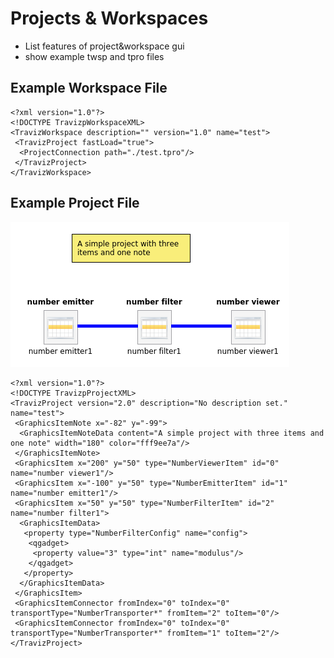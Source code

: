 # Projects & Workspaces

* List features of project&workspace gui 
* show example twsp and tpro files

## Example Workspace File

```
<?xml version="1.0"?>
<!DOCTYPE TravizpWorkspaceXML>
<TravizWorkspace description="" version="1.0" name="test">
 <TravizProject fastLoad="true">
  <ProjectConnection path="./test.tpro"/>
 </TravizProject>
</TravizWorkspace>

```

## Example Project File

![Screenshot of the example project](./testproject.png)

```
<?xml version="1.0"?>
<!DOCTYPE TravizpProjectXML>
<TravizProject version="2.0" description="No description set." name="test">
 <GraphicsItemNote x="-82" y="-99">
  <GraphicsItemNoteData content="A simple project with three items and one note" width="180" color="fff9ee7a"/>
 </GraphicsItemNote>
 <GraphicsItem x="200" y="50" type="NumberViewerItem" id="0" name="number viewer1"/>
 <GraphicsItem x="-100" y="50" type="NumberEmitterItem" id="1" name="number emitter1"/>
 <GraphicsItem x="50" y="50" type="NumberFilterItem" id="2" name="number filter1">
  <GraphicsItemData>
   <property type="NumberFilterConfig" name="config">
    <qgadget>
     <property value="3" type="int" name="modulus"/>
    </qgadget>
   </property>
  </GraphicsItemData>
 </GraphicsItem>
 <GraphicsItemConnector fromIndex="0" toIndex="0" transportType="NumberTransporter*" fromItem="2" toItem="0"/>
 <GraphicsItemConnector fromIndex="0" toIndex="0" transportType="NumberTransporter*" fromItem="1" toItem="2"/>
</TravizProject>

```